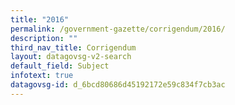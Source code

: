 ```yaml
---
title: "2016"
permalink: /government-gazette/corrigendum/2016/
description: ""
third_nav_title: Corrigendum
layout: datagovsg-v2-search
default_field: Subject
infotext: true
datagovsg-id: d_6bcd80686d45192172e59c834f7cb3ac
---
```

